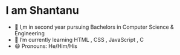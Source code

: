 # I am Shantanu
- 🏫 I,m in second year pursuing Bachelors in Computer Science & Engineering 
- 🌱 I’m currently learning HTML , CSS , JavaScript , C
- 😄 Pronouns: He/Him/His
